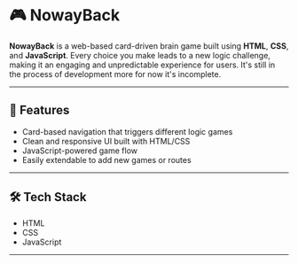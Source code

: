 # 🎮 NowayBack

**NowayBack** is a web-based card-driven brain game built using **HTML**, **CSS**, and **JavaScript**. Every choice you make leads to a new logic challenge, making it an engaging and unpredictable experience for users.
It's still in the process of development more for now it's incomplete.

---

## 🚀 Features

- Card-based navigation that triggers different logic games  
- Clean and responsive UI built with HTML/CSS  
- JavaScript-powered game flow  
- Easily extendable to add new games or routes  

---

## 🛠️ Tech Stack

- HTML  
- CSS  
- JavaScript 

---



